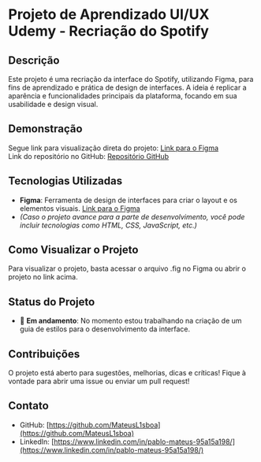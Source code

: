 # Projeto de Aprendizado UI/UX Udemy - Recriação do Spotify

## Descrição
Este projeto é uma recriação da interface do Spotify, utilizando Figma, para fins de aprendizado e prática de design de interfaces. A ideia é replicar a aparência e funcionalidades principais da plataforma, focando em sua usabilidade e design visual.

## Demonstração
Segue link para visualização direta do projeto: [Link para o Figma](https://shre.ink/SpotifyCursoUdemy)  
Link do repositório no GitHub: [Repositório GitHub](https://shre.ink/SpotifyCursoUdemy)

## Tecnologias Utilizadas
- **Figma**: Ferramenta de design de interfaces para criar o layout e os elementos visuais. [Link para o Figma](https://www.figma.com)
- *(Caso o projeto avance para a parte de desenvolvimento, você pode incluir tecnologias como HTML, CSS, JavaScript, etc.)*

## Como Visualizar o Projeto
Para visualizar o projeto, basta acessar o arquivo .fig no Figma ou abrir o projeto no link acima.

## Status do Projeto
- 🔴 **Em andamento**: No momento estou trabalhando na criação de um guia de estilos para o desenvolvimento da interface.

## Contribuições
O projeto está aberto para sugestões, melhorias, dicas e críticas! Fique à vontade para abrir uma issue ou enviar um pull request!

## Contato
- GitHub: [https://github.com/MateusL1sboa](https://github.com/MateusL1sboa)
- LinkedIn: [https://www.linkedin.com/in/pablo-mateus-95a15a198/](https://www.linkedin.com/in/pablo-mateus-95a15a198/)
